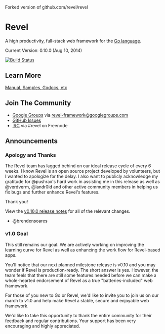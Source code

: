 Forked version of github.com/revel/revel

# Revel

A high productivity, full-stack web framework for the [Go language](http://www.golang.org).

Current Version: 0.10.0 (Aug 10, 2014)

[![Build Status](https://secure.travis-ci.org/revel/revel.png?branch=master)](http://travis-ci.org/revel/revel)

## Learn More

[Manual, Samples, Godocs, etc](http://revel.github.com)

## Join The Community

* [Google Groups](https://groups.google.com/forum/#!forum/revel-framework) via [revel-framework@googlegroups.com](mailto:revel-framework@googlegroups.com)
* [GitHub Issues](https://github.com/revel/revel/issues)
* [IRC](http://webchat.freenode.net/?channels=%23revel&uio=d4) via #revel on Freenode

## Announcements

### Apology and Thanks

The Revel team has lagged behind on our ideal release cycle of every 6 weeks. I know Revel is an open
source project developed by volunteers, but I wanted to apologize for the delay. I also want to publicly
acknowledge my gratitude for @pushrax's hard work in assisting me in this release as well as @verdverm,
@landr0id and other active community members in helping us fix bugs and further enhance Revel's features.

Thank you!

View the [v0.10.0 release notes](https://github.com/revel/revel/releases/tag/v0.10.0) for all of the relevant changes.

- @brendensoares

### v1.0 Goal

This still remains our goal. We are actively working on improving the learning curve for Revel as
well as enhancing the work flow for Revel-based apps.

You'll notice that our next planned milestone release is v0.10 and you may wonder if Revel is
production-ready. The short answer is yes. However, the team feels that there are still some
features needed before we can make a whole-hearted endorsement of Revel as a true "batteries-included" web framework.

For those of you new to Go or Revel, we'd like to invite you to join us on our march to v1.0
and help make Revel a stable, secure and enjoyable web framework.

We'd like to take this opportunity to thank the entire community for their feedback and
regular contributions. Your support has been very encouraging and highly appreciated.
